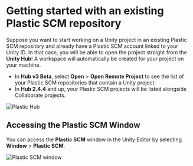 # Getting started with an existing Plastic SCM repository

Suppose you want to start working on a Unity project in an existing Plastic SCM repository and already have a Plastic SCM account linked to your Unity ID. In that case, you will be able to open the project straight from the **Unity Hub**! A workspace will automatically be created for your project on your machine.


* In **Hub v3 Beta**, select **Open** &gt; **Open Remote Project** to see the list of your Plastic SCM repositories that contain a Unity project.
* In **Hub 2.4.4** and up, your Plastic SCM projects will be listed alongside Collaborate projects.

![Plastic Hub](images/plasticHub.gif)

## Accessing the Plastic SCM Window

You can access the **Plastic SCM** window in the Unity Editor by selecting **Window** &gt; **Plastic SCM**.

![Plastic SCM window](images/AccessingPlastic.png)

